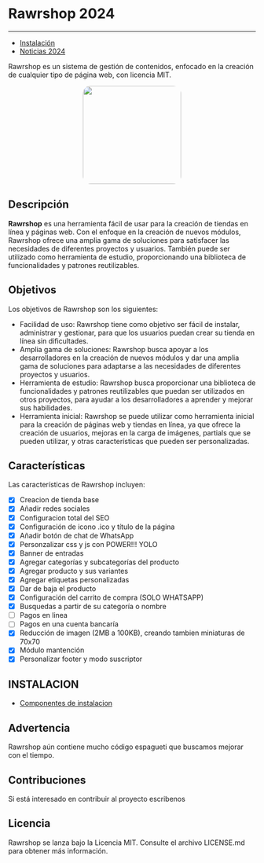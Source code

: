 # Rawrshop 2024

-----
- [Instalación](zreleases/install.md)
- [Noticias 2024](zreleases/2024/index.md)

Rawrshop es un sistema de gestión de contenidos, enfocado en la creación de cualquier tipo de página web, con licencia MIT.

<center>
  <img src="https://raw.githubusercontent.com/bemtorres/rawrshop/main/public/base/assets/rawrshop/shop.gif" width="200" style="border-radius:16px" />
</center>

## Descripción

**Rawrshop** es una herramienta fácil de usar para la creación de tiendas en línea y páginas web. Con el enfoque en la creación de nuevos módulos, Rawrshop ofrece una amplia gama de soluciones para satisfacer las necesidades de diferentes proyectos y usuarios. También puede ser utilizado como herramienta de estudio, proporcionando una biblioteca de funcionalidades y patrones reutilizables.

## Objetivos

Los objetivos de Rawrshop son los siguientes:

- Facilidad de uso: Rawrshop tiene como objetivo ser fácil de instalar, administrar y gestionar, para que los usuarios puedan crear su tienda en línea sin dificultades.
- Amplia gama de soluciones: Rawrshop busca apoyar a los desarrolladores en la creación de nuevos módulos y dar una amplia gama de soluciones para adaptarse a las necesidades de diferentes proyectos y usuarios.
- Herramienta de estudio: Rawrshop busca proporcionar una biblioteca de funcionalidades y patrones reutilizables que puedan ser utilizados en otros proyectos, para ayudar a los desarrolladores a aprender y mejorar sus habilidades.
- Herramienta inicial: Rawrshop se puede utilizar como herramienta inicial para la creación de páginas web y tiendas en línea, ya que ofrece la creación de usuarios, mejoras en la carga de imágenes, partials que se pueden utilizar, y otras características que pueden ser personalizadas.

## Características

Las características de Rawrshop incluyen:

- [x] Creacion de tienda base
- [X] Añadir redes sociales
- [X] Configuracion total del SEO
- [X] Configuración de icono .ico y título de la página
- [X] Añadir botón de chat de WhatsApp
- [X] Personzalizar css y js con POWER!!! YOLO
- [X] Banner de entradas
- [X] Agregar categorías y subcategorías del producto
- [X] Agregar producto y sus variantes
- [X] Agregar etiquetas personalizadas
- [X] Dar de baja el producto
- [X] Configuración del carrito de compra (SOLO WHATSAPP)
- [X] Busquedas a partir de su categoría o nombre
- [ ] Pagos en linea
- [ ] Pagos en una cuenta bancaría
- [x] Reducción de imagen (2MB a 100KB), creando tambien miniaturas de 70x70
- [x] Módulo mantención
- [X] Personalizar footer y modo suscriptor

## INSTALACION 

- [Componentes de instalacion](zreleases/install.md)

## Advertencia

Rawrshop aún contiene mucho código espagueti que buscamos mejorar con el tiempo.

## Contribuciones

Si está interesado en contribuir al proyecto escribenos

## Licencia

Rawrshop se lanza bajo la Licencia MIT. Consulte el archivo LICENSE.md para obtener más información.



